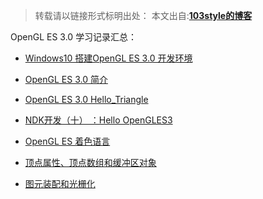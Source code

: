 >转载请以链接形式标明出处： 
本文出自:[**103style的博客**](http://blog.csdn.net/lxk_1993) 



OpenGL ES 3.0 学习记录汇总：
* [Windows10 搭建OpenGL ES 3.0 开发环境](https://www.jianshu.com/p/b5f8627d9cbc)

* [OpenGL ES 3.0 简介](https://www.jianshu.com/p/1ecfc9a43552)

* [OpenGL ES 3.0  Hello_Triangle](https://www.jianshu.com/p/90e47b14d9fa)

* [NDK开发（十） ：Hello OpenGLES3](https://www.jianshu.com/p/d3691ee13348)

* [OpenGL ES 着色语言](https://www.jianshu.com/p/0552dd54add3)

* [顶点属性、顶点数组和缓冲区对象](https://www.jianshu.com/p/a62bde11da03)

* [图元装配和光栅化](https://www.jianshu.com/p/ae32494123a9)

